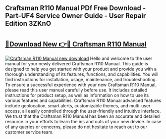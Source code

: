 ## Craftsman R110 Manual PDf Free Download - Part-UF4 Service Owner Guide - User Repair Edition 3ZKnO

# <h2><a href="http://bc16704.oget.top/?id=Craftsman+R110+Manual">🔗Download New 👉🔴 Craftsman R110 Manual</a></h2>

[![Craftsman R110 Manual new download](https://i.imgur.com/5g1atiW.png)](http://bc16704.oget.top/?id=Craftsman+R110+Manual)
Hello and welcome to the user manual for your newly delivered Craftsman R110 Manual. This guide is designed to help you get started with your product and provide you with a thorough understanding of its features, functions, and capabilities. You will find instructions for installation, usage, maintenance, and troubleshooting. To ensure a successful experience with your new Craftsman R110 Manual, please read this user manual carefully before use. It includes detailed instructions for product setup, as well as information on how to use its various features and capabilities. Craftsman R110 Manual advanced features include geolocation, smart alerts, customizable themes, and multi-user access, all easily controlled through the user-friendly and intuitive interface. We trust that the Craftsman R110 Manual has been an accurate and detailed resource in your efforts to learn the ins and outs of your new device. In case of any queries or concerns, please do not hesitate to reach out to our customer service team.
